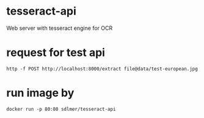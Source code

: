 # tesseract-api
Web server with tesseract engine for OCR

# request for test api
```
http -f POST http://localhost:8000/extract file@data/test-european.jpg
```

# run image by
```
docker run -p 80:80 sdlmer/tesseract-api
```
